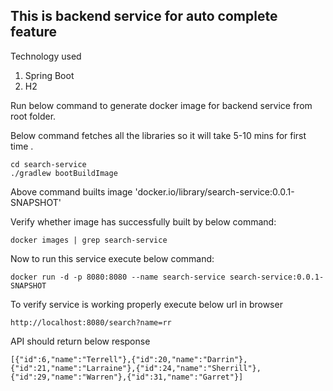 ## This is backend service for auto complete feature

Technology used

1. Spring Boot
2. H2

Run below command to generate docker image for backend service from root folder.

Below command fetches all the libraries so it will take 5-10 mins for first time .

```
cd search-service
./gradlew bootBuildImage
```

Above command builts image 'docker.io/library/search-service:0.0.1-SNAPSHOT'

Verify whether image has successfully built by below command:

```
docker images | grep search-service
```

Now to run this service execute below command:

```
docker run -d -p 8080:8080 --name search-service search-service:0.0.1-SNAPSHOT
```

To verify service is working properly execute below url in browser

```
http://localhost:8080/search?name=rr
```

API should return below response

```
[{"id":6,"name":"Terrell"},{"id":20,"name":"Darrin"},{"id":21,"name":"Larraine"},{"id":24,"name":"Sherrill"},{"id":29,"name":"Warren"},{"id":31,"name":"Garret"}]
```
